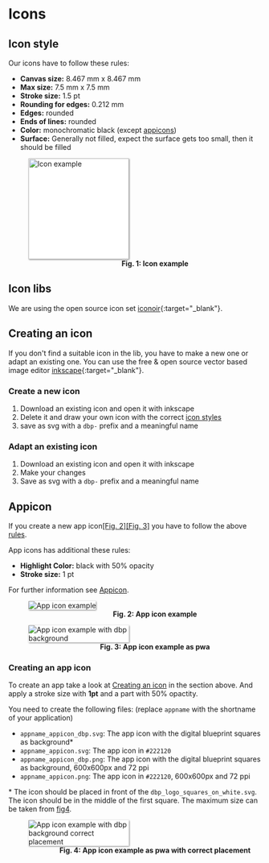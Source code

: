 # Icons
## Icon style
Our icons have to follow these rules:

- **Canvas size:** 8.467 mm x 8.467 mm
- **Max size:** 7.5 mm x 7.5 mm
- **Stroke size:** 1.5 pt
- **Rounding for edges:** 0.212 mm
- **Edges:** rounded
- **Ends of lines:** rounded 
- **Color:** monochromatic black (except [appicons](#appicon))
- **Surface:** Generally not filled, expect the surface gets too small, then it should be filled


<figure id="fig1" style="width:100%;">
    <img src="../assets/source_pacman.svg" alt="Icon example" style="width:200px; box-shadow: 1px 1px 3px grey; background-color:white; margin:auto;">
    <figcaption align = "center">
        <b>Fig. 1: Icon example</b>
    </figcaption>
</figure>

## Icon libs
We are using the open source icon set [iconoir](https://iconoir.com/){:target="_blank"}.

## Creating an icon
If you don't find a suitable icon in the lib, you have to make a new one or adapt an existing one.
You can use the free & open source vector based image editor [inkscape](https://inkscape.org/de/){:target="_blank"}.


### Create a new icon

1. Download an existing icon and open it with inkscape
2. Delete it and draw your own icon with the correct [icon styles](#icon-style)
3. save as svg with a `dbp-` prefix and a meaningful name

### Adapt an existing icon

1. Download an existing icon and open it with inkscape
2. Make your changes
3. Save as svg with a `dbp-` prefix and a meaningful name

    
## Appicon

If you create a new app icon[[Fig. 2]](#fig2)[[Fig. 3]](#fig3) you have to follow the above [rules](#icon-style).

App icons has additional these rules:

- **Highlight Color:** black with 50% opacity
- **Stroke size:** 1 pt

For further information see [Appicon](../apps).

<figure id="fig2" style="width:100%;">
    <img src="../assets/appicon_example_clean.svg" alt="App icon example" style="max-width:200px; box-shadow: 1px 1px 3px grey; background-color:white; margin:auto;">
    <figcaption align = "center">
        <b>Fig. 2: App icon example</b>
    </figcaption>
</figure>

<figure id="fig3" style="width:100%;">
    <img src="../assets/appicon_example.svg" alt="App icon example with dbp background" style="max-width:200px; box-shadow: 1px 1px 3px grey; background-color:white; margin:auto;">
    <figcaption align = "center">
        <b>Fig. 3: App icon example as pwa</b>
    </figcaption>
</figure>


### Creating an app icon
To create an app take a look at [Creating an icon](#creating-an-icon) in the section above.
And apply a stroke size with **1pt** and a part with 50% opactity.

You need to create the following files: (replace `appname` with the shortname of your application)

- `appname_appicon_dbp.svg`: The app icon with the digital blueprint squares as background*
- `appname_appicon.svg`: The app icon in `#222120`
- `appname_appicon_dbp.png`: The app icon with the digital blueprint squares as background, 600x600px and 72 ppi
- `appname_appicon.png`: The app icon in `#222120`, 600x600px and 72 ppi

\* The icon should be placed in front of the `dbp_logo_squares_on_white.svg`. 
The icon should be in the middle of the first square. The maximum size can be taken from [fig4](#fig4).

<figure id="fig4" style="width:100%;">
    <img src="../assets/appicon_example_placement.svg" alt="App icon example with dbp background correct placement" style="max-width:200px; box-shadow: 1px 1px 3px grey; background-color:white; margin:auto;">
    <figcaption align = "center">
        <b>Fig. 4: App icon example as pwa with correct placement</b>
    </figcaption>
</figure>
